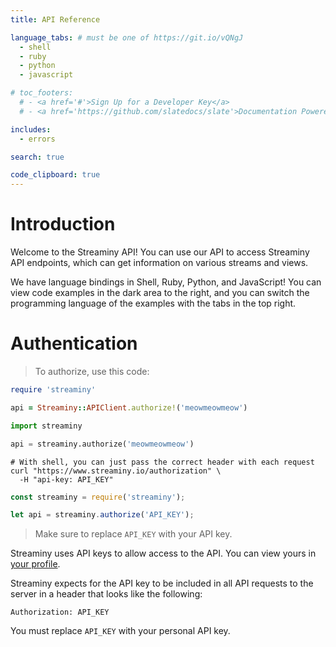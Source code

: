 ```yaml
---
title: API Reference

language_tabs: # must be one of https://git.io/vQNgJ
  - shell
  - ruby
  - python
  - javascript

# toc_footers:
  # - <a href='#'>Sign Up for a Developer Key</a>
  # - <a href='https://github.com/slatedocs/slate'>Documentation Powered by Slate</a>

includes:
  - errors

search: true

code_clipboard: true
---
```


# Introduction

Welcome to the Streaminy API! You can use our API to access Streaminy API endpoints, which can get information on various streams and views.

We have language bindings in Shell, Ruby, Python, and JavaScript! You can view code examples in the dark area to the right, and you can switch the programming language of the examples with the tabs in the top right.

# Authentication

> To authorize, use this code:

```ruby
require 'streaminy'

api = Streaminy::APIClient.authorize!('meowmeowmeow')
```

```python
import streaminy

api = streaminy.authorize('meowmeowmeow')
```

```shell
# With shell, you can just pass the correct header with each request
curl "https://www.streaminy.io/authorization" \
  -H "api-key: API_KEY"
```

```javascript
const streaminy = require('streaminy');

let api = streaminy.authorize('API_KEY');
```

> Make sure to replace `API_KEY` with your API key.

Streaminy uses API keys to allow access to the API. You can view yours in [your profile](http://streaminy.io/profile).

Streaminy expects for the API key to be included in all API requests to the server in a header that looks like the following:

`Authorization: API_KEY`

<aside class="notice">
You must replace <code>API_KEY</code> with your personal API key.
</aside>